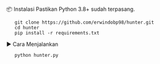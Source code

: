 📦 Instalasi
Pastikan Python 3.8+ sudah terpasang.
```
   git clone https://github.com/erwindobp98/hunter.git
   cd hunter
   pip install -r requirements.txt
```
▶️ Cara Menjalankan
```
   python hunter.py
